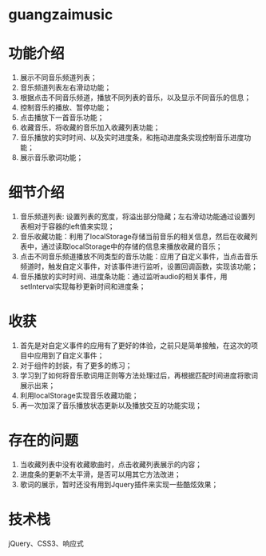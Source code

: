 # guangzaimusic

# 功能介绍

1. 展示不同音乐频道列表；
2. 音乐频道列表左右滑动功能；
3. 根据点击不同音乐频道，播放不同列表的音乐，以及显示不同音乐的信息；
4. 控制音乐的播放、暂停功能；
5. 点击播放下一首音乐功能；
6. 收藏音乐，将收藏的音乐加入收藏列表功能；
7. 音乐播放的实时时间、以及实时进度条，和拖动进度条实现控制音乐进度功能；
8. 展示音乐歌词功能；

# 细节介绍

1. 音乐频道列表: 设置列表的宽度，将溢出部分隐藏；左右滑动功能通过设置列表相对于容器的left值来实现；
2. 音乐收藏功能：利用了localStorage存储当前音乐的相关信息，然后在收藏列表中，通过读取localStorage中的存储的信息来播放收藏的音乐；
3. 点击不同音乐频道播放不同类型的音乐功能：应用了自定义事件，当点击音乐频道时，触发自定义事件，对该事件进行监听，设置回调函数，实现该功能；
4. 音乐播放的实时时间、进度条功能：通过监听audio的相关事件，用setInterval实现每秒更新时间和进度条；

# 收获

1. 首先是对自定义事件的应用有了更好的体验，之前只是简单接触，在这次的项目中应用到了自定义事件；
2. 对于组件的封装，有了更多的练习；
3. 学习到了如何将音乐歌词用正则等方法处理过后，再根据匹配时间进度将歌词展示出来；
4. 利用localStorage实现音乐收藏功能；
5. 再一次加深了音乐播放状态更新以及播放交互的功能实现；

# 存在的问题

1. 当收藏列表中没有收藏歌曲时，点击收藏列表展示的内容；
2. 进度条的更新不太平滑，是否可以用其它方法改进；
3. 歌词的展示，暂时还没有用到Jquery插件来实现一些酷炫效果；

# 技术栈

jQuery、CSS3、响应式